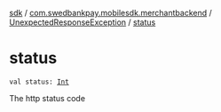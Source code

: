 [sdk](../../index.md) / [com.swedbankpay.mobilesdk.merchantbackend](../index.md) / [UnexpectedResponseException](index.md) / [status](./status.md)

# status

`val status: `[`Int`](https://kotlinlang.org/api/latest/jvm/stdlib/kotlin/-int/index.html)

The http status code

